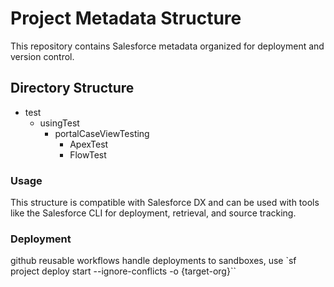 # Project Metadata Structure

This repository contains Salesforce metadata organized for deployment and version control.

## Directory Structure

- test 
  - usingTest
    - portalCaseViewTesting
      - ApexTest
      - FlowTest
        
### Usage

This structure is compatible with Salesforce DX and can be used with tools like the Salesforce CLI for deployment, retrieval, and source tracking.

### Deployment

github reusable workflows handle deployments to sandboxes, use `sf project deploy start --ignore-conflicts -o {target-org}``
